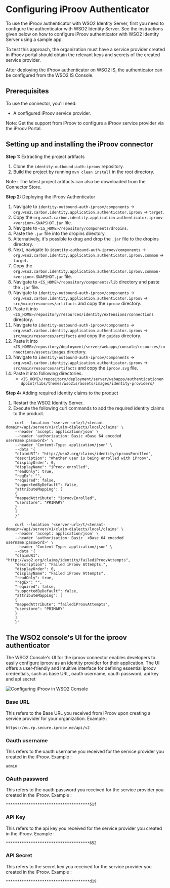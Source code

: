 # Configuring iProov Authenticator
To use the iProov authenticator with WSO2 Identity Server, first you need to configure  the authenticator with
WSO2 Identity Server. See the instructions given below on how to configure iProov authenticator with
WSO2 Identity Server using a sample app.

To test this approach, the organization must have a service provider created in iProov portal should obtain
the relevant keys and secrets of the created service provider.

After deploying the iProov authenticator on WSO2 IS, the authenticator can be configured from the
WSO2 IS Console.

## Prerequisites
To use the connector, you'll need:

- A configured iProov service provider.

Note: Get the support from iProov to configure a iProov service provider via the iProov Portal.

## Setting up and installing the iProov connector

**Step 1:** Extracting the project artifacts
1. Clone the `identity-outbound-auth-iproov` repository.
2. Build the project by running ```mvn clean install``` in the root directory.

Note : The latest project artifacts can also be downloaded from the Connector Store.

**Step 2:** Deploying the iProov Authenticator

1. Navigate to `identity-outbound-auth-iproov/components` → `org.wso2.carbon.identity.application.authenticator.iproov`
   → `target`.
2. Copy the `org.wso2.carbon.identity.application.authenticator.iproov-<version>-SNAPSHOT.jar` file.
3. Navigate to `<IS_HOME>/repository/components/dropins`.
4. Paste the `.jar` file into the dropins directory.
5. Alternatively, it's possible to drag and drop the `.jar` file to the dropins directory.
6. Next, navigate to `identity-outbound-auth-iproov/components` →
   `org.wso2.carbon.identity.application.authenticator.iproov.common` → `target`.
7. Copy the `org.wso2.carbon.identity.application.authenticator.iproov.common-<version>-SNAPSHOT.jar` file.
8. Navigate to `<IS_HOME>/repository/components/lib` directory and paste the `.jar` file.
9. Navigate to `identity-outbound-auth-iproov/components` → `org.wso2.carbon.identity.application.authenticator.iproov`
   → `src/main/resources/artifacts` and copy the `iproov` directory.
10. Paste it into `<IS_HOME>/repository/resources/identity/extensions/connections` directory.
11. Navigate to `identity-outbound-auth-iproov/components` → `org.wso2.carbon.identity.application.authenticator.iproov`
   → `src/main/resources/artifacts` and copy the `guides` directory.
12. Paste it into `<IS_HOME>/repository/deployment/server/webapps/console/resources/connections/assets/images` directory.
13. Navigate to `identity-outbound-auth-iproov/components` → `org.wso2.carbon.identity.application.authenticator.iproov`
    → `src/main/resources/artifacts` and copy the `iproov.svg` file.
14. Paste it into following directories.
    - `<IS_HOME>/repository/deployment/server/webapps/authenticationendpoint/libs/themes/wso2is/assets/images/identity-providers/`

**Step 4:** Adding required identity claims to the product
1. Restart the WSO2 Identity Server.
2. Execute the following curl commands to add the required identity claims to the product.
```
    curl --location '<server-url>/t/<tenant-domain>/api/server/v1/claim-dialects/local/claims' \
    --header 'accept: application/json' \
    --header 'authorization: Basic <Base 64 encoded username:password>' \
    --header 'Content-Type: application/json' \
    --data '{
    "claimURI": "http://wso2.org/claims/identity/iproovEnrolled",
    "description": "Whether user is being enrolled with iProov",
    "displayOrder": 0,
    "displayName": "iProov enrolled",
    "readOnly": true,
    "regEx": "",
    "required": false,
    "supportedByDefault": false,
    "attributeMapping": [
    {
    "mappedAttribute": "iproovEnrolled",
    "userstore": "PRIMARY"
    }
    ]
    }'
```
```
    curl --location '<server-url>/t/<tenant-domain>/api/server/v1/claim-dialects/local/claims' \
    --header 'accept: application/json' \
    --header 'authorization: Basic  <Base 64 encoded username:password>' \
    --header 'Content-Type: application/json' \
    --data '{
    "claimURI": "http://wso2.org/claims/identity/failediProovAttempts",
    "description": "Failed iProov Attempts.",
    "displayOrder": 0,
    "displayName": "Failed iProov Attempts",
    "readOnly": true,
    "regEx": "",
    "required": false,
    "supportedByDefault": false,
    "attributeMapping": [
    {
    "mappedAttribute": "failediProovAttempts",
    "userstore": "PRIMARY"
    }
    ]
    }'
```

## The WSO2 console's UI for the iproov authenticator

The WSO2 Console's UI for the iproov connector enables developers to easily configure iproov
as an identity provider for their application. The UI offers a user-friendly and intuitive
interface for defining essential iproov credentials, such as base URL, oauth username, oauth password,
api key and api secret

![Configuring iProov in WSO2 Console](../images/wso2console.png)

### Base URL
This refers to the Base URL you received from iProov upon creating a service provider for your organization.
Example :

```
https://eu.rp.secure.iproov.me/api/v2
```

### Oauth username
This refers to the oauth username you received for the service provider you created in the iProov.
Example :
```
admin
```

### OAuth password
This refers to the oauth password you received for the service provider you created in the iProov.
Example :
```
*************************************51f
```

### API Key
This refers to the api key you received for the service provider you created in the iProov.
Example :
```
*************************************652
```

### API Secret
This refers to the secret key you received for the service provider you created in the iProov.
Example :
```
*************************************d19
```
